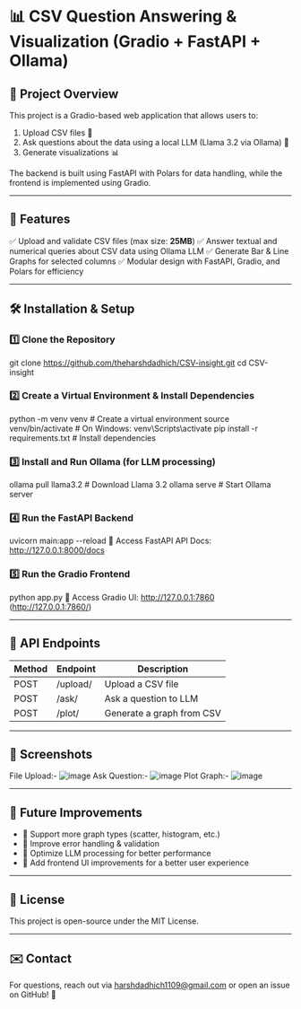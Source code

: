 # 📊 CSV Question Answering & Visualization (Gradio + FastAPI + Ollama)

## 📝 Project Overview
This project is a Gradio-based web application that allows users to:
1. Upload CSV files 📂
2. Ask questions about the data using a local LLM (Llama 3.2 via Ollama) 🧠
3. Generate visualizations 📊

The backend is built using FastAPI with Polars for data handling, while the frontend is implemented using Gradio.

---

## 🚀 Features
✅ Upload and validate CSV files (max size: **25MB**)
✅ Answer textual and numerical queries about CSV data using Ollama LLM
✅ Generate Bar & Line Graphs for selected columns
✅ Modular design with FastAPI, Gradio, and Polars for efficiency

---

## 🛠️ Installation & Setup
### 1️⃣ Clone the Repository
git clone https://github.com/theharshdadhich/CSV-insight.git
cd CSV-insight

### 2️⃣ Create a Virtual Environment & Install Dependencies
python -m venv venv  # Create a virtual environment
source venv/bin/activate  # On Windows: venv\Scripts\activate
pip install -r requirements.txt  # Install dependencies

### 3️⃣ Install and Run Ollama (for LLM processing)
ollama pull llama3.2  # Download Llama 3.2 
ollama serve  # Start Ollama server

### 4️⃣ Run the FastAPI Backend
uvicorn main:app --reload
📌 Access FastAPI API Docs: http://127.0.0.1:8000/docs

### 5️⃣ Run the Gradio Frontend
python app.py
📌 Access Gradio UI: http://127.0.0.1:7860 (http://127.0.0.1:7860/)

---

## 🔌 API Endpoints
| Method | Endpoint            | Description                  |
|--------|---------------------|------------------------------|
| POST   | /upload/            | Upload a CSV file            |
| POST   | /ask/               | Ask a question to LLM        |
| POST   | /plot/              | Generate a graph from CSV    |

---

## 📸 Screenshots
File Upload:-
![image](https://github.com/user-attachments/assets/1f03164f-9aec-45f0-87db-a0d2c95bb5fa)
Ask Question:-
![image](https://github.com/user-attachments/assets/d1f35f48-54e5-4671-ada1-bbf54d902fa8)
Plot Graph:-
![image](https://github.com/user-attachments/assets/6547d4f6-10db-4a3e-a19d-8bcf4c96308e)



---

## 🎯 Future Improvements
- 🔹 Support more graph types (scatter, histogram, etc.)
- 🔹 Improve error handling & validation
- 🔹 Optimize LLM processing for better performance
- 🔹 Add frontend UI improvements for a better user experience

---

## 📝 License
This project is open-source under the MIT License.

---

## ✉️ Contact
For questions, reach out via harshdadhich1109@gmail.com or open an issue on GitHub! 🚀
